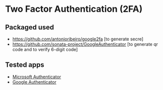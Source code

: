# Two Factor Authentication (2FA)

## Packaged used
- https://github.com/antonioribeiro/google2fa [to generate secre]
- https://github.com/sonata-project/GoogleAuthenticator [to generate qr code and to verify 6-digit code]

## Tested apps
- [Microsoft Authenticator](https://play.google.com/store/apps/details?id=com.azure.authenticator&hl=en_IN&gl=US)
- [Google Authenticator](https://play.google.com/store/apps/details?id=com.google.android.apps.authenticator2&hl=en_IN&gl=US)

